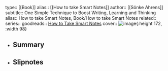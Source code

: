 type:: [[Book]]
alias:: [[How to take Smart Notes]] 
author:: [[Sönke Ahrens]] 
subtitle:: One Simple Technique to Boost Writing, Learning and Thinking
alias:: How to take Smart Notes, Book/How to take Smart Notes
related:: 
series::
goodreads:: [How to Take Smart Notes](https://www.goodreads.com/en/book/show/34507927-how-to-take-smart-notes)
cover:: ![image](https://i.gr-assets.com/images/S/compressed.photo.goodreads.com/books/1488937626l/34507927._SY475_.jpg){:height 172, :width 98}

- ## Summary
- ## Slipnotes